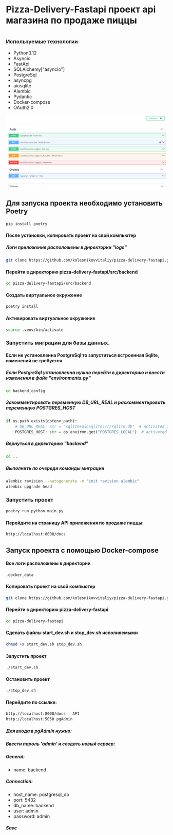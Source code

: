 # Pizza-Delivery-Fastapi проект api магазина по продаже пиццы 
#
### Используемые технологии    
* Python3.12
* Asyncio
* FastApi
* SQLAlchemy["asyncio"]
* PostgreSql
* asyncpg
* aiosqlite
* Alembic
* Pydantic
* Docker-compose
* OAuth2.0

<div class="img-div">
  <img src="https://github.com/kolesnikovvitaliy/pizza-delivery-fastapi/blob/main/docs/img/scrin_1.png" width="800"/>
</div>

## Для запуска проекта необходимо установить Poetry
```bash
pip install poetry
```

#### После установки, копировать проект на свой компьютер
##### Логи приложения расположены в директории "logs"  
```bash
git clone https://github.com/kolesnikovvitaliy/pizza-delivery-fastapi.git
```
#### Перейти в директорию pizza-delivery-fastapi/src/backend
```bash
cd pizza-delivery-fastapi/src/backend
```
#### Создать виртуальное окружение 
```bash
poetry install
```
#### Активировать виртуальное окружение
```bash
source .venv/bin/activate
```
### Запустить миграции для базы данных.
#### Если не установленна PostgreSql то запуститься встроенная Sqlite, изменений не требуется
##### Если PostgreSql установленна нужно перейти в директорию и внести изменения в файл  "environments.py"
```bash
cd backend_config
```
##### Закомментировать переменную  DB_URL_REAL и раскомментировать переменную POSTGRES_HOST 
```python
if os.path.exists(dotenv_path):
    # DB_URL_REAL: str = "sqlite+aiosqlite:///sqlite.db"  # activated if local db sqlite
    POSTGRES_HOST: str = os.environ.get("POSTGRES_LOCAL")  # activated if local db postgres
```
##### Вернуться в директорию "backend"
```bash
cd ..
```
##### Выполнить по очереди команды миграции
```bash
alembic revision --autogenerate -m "init revision alembic"
alembic upgrade head
```

### Запустить проект
```bash
poetry run python main.py
```
#### Перейдите на страницу API приложения по продаже пиццы:
```bash
http://localhost:8000/docs
```
## Запуск проекта с помощью Docker-compose

#### Все логи расположены в директории  
```bash
.docker_data
```

#### Копировать проект на свой компьютер
```bash
git clone https://github.com/kolesnikovvitaliy/pizza-delivery-fastapi.git
```
#### Перейти в директорию pizza-delivery-fastapi
```bash
cd pizza-delivery-fastapi
```
#### Сделать файлы start_dev.sh и stop_dev.sh исполняемыми
```bash
chmod +x start_dev.sh stop_dev.sh
```
#### Запустить проект
```bash
./start_dev.sh
```
#### Остановить проект
```bash
./stop_dev.sh
```
#### Перейдите по ссылке:
```bash
http://localhost:8000/docs - API
http://localhost:5050 pgAdmin 
```
##### Для входа в pgAdmin нужно:
##### Ввести пароль 'admin' и создать новый сервер:
##### General:
* name: backend
##### Connection:
* host_name: postgresql_db
* port: 5432
* db_name: backend 
* user: admin
* password: admin
##### Save
